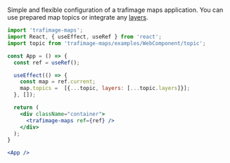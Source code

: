 #

Simple and flexible configuration of a trafimage maps application.
You can use prepared map topics or integrate any [layers](/docjs.html).

```jsx
import 'trafimage-maps';
import React, { useEffect, useRef } from 'react';
import topic from 'trafimage-maps/examples/WebComponent/topic';

const App = () => {
  const ref = useRef();

  useEffect(() => {
    const map = ref.current;
    map.topics =  [{...topic, layers: [...topic.layers]}];
  }, []);

  return (
    <div className="container">
      <trafimage-maps ref={ref} />
    </div>
  );
}

<App />
```